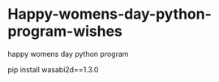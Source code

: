 # Happy-womens-day-python-program-wishes
happy womens day python program


pip install wasabi2d==1.3.0

